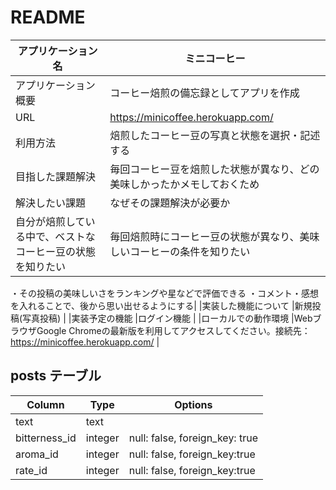 # README


|アプリケーション名    |  ミニコーヒー  |
|-------------------|---------------------------------------------------------------------------------------------------------|
|アプリケーション概要   |コーヒー焙煎の備忘録としてアプリを作成                                                                          |
|URL                 |https://minicoffee.herokuapp.com/                                                                        |
|利用方法             |焙煎したコーヒー豆の写真と状態を選択・記述する                                                                  |
|目指した課題解決      |毎回コーヒー豆を焙煎した状態が異なり、どの美味しかったかメモしておくため                                             |
| 解決したい課題|なぜその課題解決が必要か|課題を解決する実装|
|自分が焙煎している中で、ベストなコーヒー豆の状態を知りたい|毎回焙煎時にコーヒー豆の状態が異なり、美味しいコーヒーの条件を知りたい|・写真でコーヒー豆の状態を保存
・その投稿の美味しいさをランキングや星などで評価できる
・コメント・感想を入れることで、後から思い出せるようにする|
|実装した機能について   |新規投稿(写真投稿) |
|実装予定の機能        |ログイン機能  |
|ローカルでの動作環境   |WebブラウザGoogle Chromeの最新版を利用してアクセスしてください。接続先：https://minicoffee.herokuapp.com/ |



## posts テーブル

| Column           | Type       | Options                        |
| -----------------|------------|--------------------------------|
| text             | text       |                                |
| bitterness_id    | integer    | null: false, foreign_key: true |
| aroma_id         | integer    | null: false, foreign_key:true  |
| rate_id          | integer    | null: false, foreign_key:true  |
